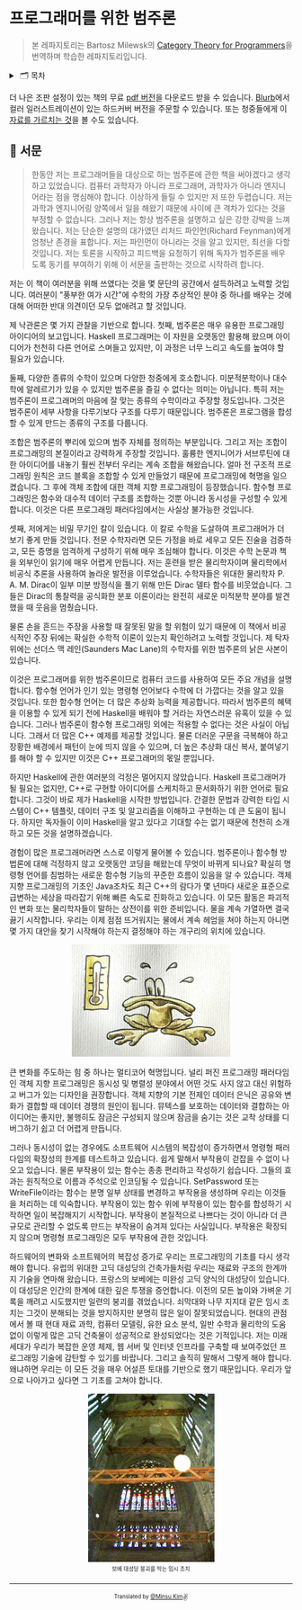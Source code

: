 # 프로그래머를 위한 범주론

> 본 레파지토리는 Bartosz Milewsk의 [Category Theory for Programmers](https://bartoszmilewski.com/2014/10/28/category-theory-for-programmers-the-preface/)을 번역하며 학습한 레파지토리입니다.

<details>
  <summary>
    &nbsp🗂 목차
  </summary>

### Part 1.

1. [Category: The Essence of Composition](part-1/1-category-the-essence-of-composition.md)
2. [Types and Functions](part-1/2-types-and-functions.md)
3. [Categories Great and Small](part-1/3-categories-great-and-small.md)
4. [Kleisli Categories](part-1/4-kleisli-categories.md)
5. [Products and Coproducts](part-1/5-products-and-coproducts.md)
6. [Simple Algebraic Data Types](part-1/6-simple-algebraic-data-types.md)
7. [Functors](part-1/7-functors.md)
8. [Functoriality](part-1/8-functoriality.md)
9. [Function Types](part-1/9-function-types.md)
10. [Natural Transformations](part-1/10-natural-transformations.md)

### Part 2.

1. [Declarative Programming](part-2/1-declarative-programming.md)
2. [Limits and Colimits](part-2/2-limits-and-colimits.md)
3. [Free Monoids](part-2/3-free-monoids.md)
4. [Representable Functors](part-2/4-representable-functors.md)
5. [The Yoneda Lemma](part-2/5-the-yoneda-lemma.md)
6. [Yoneda Embedding](part-2/6-yoneda-embedding.md)

### Part 3.

1. [It’s All About Morphisms](part-3/1-its-all-about-morphisms.md)
2. [Adjunctions](part-3/2-adjunctions.md)
3. [Free/Forgetful Adjunctions](part-3/3-free-forgetful-adjunctions.md)
4. [Monads: Programmer’s Definition](part-3/4-monads-programmers-definition.md)
5. [Monads and Effects](part-3/5-monads-and-effects.md)
6. [Monads Categorically](part-3/6-monads-categorically.md)
7. [Comonads](part-3/7-comonads.md)
8. [F-Algebras](part-3/8-f-algebras.md)
9. [Algebras for Monads](part-3/9-algebras-for-monads.md)
10. [Ends and Coends](part-3/10-ends-and-coends.md)
11. [Kan Extensions](part-3/11-kan-extensions.md)
12. [Enriched Categories](part-3/12-enriched-categories.md)
13. [Topoi](part-3/13-topoi.md)
14. [Lawvere Theories](part-3/14-lawvere-theories.md)
15. [Monads, Monoids, and Categories](part-3/15-monads-monoids-and-categories.md)

</details>

더 나은 조판 설정이 있는 책의 무료 [pdf 버전](https://github.com/hmemcpy/milewski-ctfp-pdf/)을 다운로드 받을 수 있습니다. [Blurb](https://www.blurb.com/b/9621951-category-theory-for-programmers-new-edition-hardco)에서 컬러 일러스트레이션이 있는 하드커버 버전을 주문할 수 있습니다. 또는 청중들에게 이 [자료를 가르치는 것](https://www.youtube.com/playlist?list=PLbgaMIhjbmEnaH_LTkxLI7FMa2HsnawM_)을 볼 수도 있습니다.

## 🌈 서문

> 한동안 저는 프로그래머들을 대상으로 하는 범주론에 관한 책을 써야겠다고 생각하고 있었습니다. 컴퓨터 과학자가 아니라 프로그래머, 과학자가 아니라 엔지니어라는 점을 명심해야 합니다. 이상하게 들릴 수 있지만 저 또한 두렵습니다. 저는 과학과 엔지니어링 양쪽에서 일을 해왔기 때문에 사이에 큰 격차가 있다는 것을 부정할 수 없습니다. 그러나 저는 항상 범주론을 설명하고 싶은 강한 강박을 느껴왔습니다. 저는 단순한 설명의 대가였던 리처드 파인먼(Richard Feynman)에게 엄청난 존경을 표합니다. 저는 파인먼이 아니라는 것을 알고 있지만, 최선을 다할 것입니다. 저는 토론을 시작하고 피드백을 요청하기 위해 독자가 범주론을 배우도록 동기를 부여하기 위해 이 서문을 출판하는 것으로 시작하려 합니다.

저는 이 책이 여러분을 위해 쓰였다는 것을 몇 문단의 공간에서 설득하려고 노력할 것입니다. 여러분이 "풍부한 여가 시간"에 수학의 가장 추상적인 분야 중 하나를 배우는 것에 대해 어떠한 반대 의견이던 모두 없애려고 할 것입니다.

제 낙관론은 몇 가지 관찰을 기반으로 합니다. 첫째, 범주론은 매우 유용한 프로그래밍 아이디어의 보고입니다. Haskell 프로그래머는 이 자원을 오랫동안 활용해 왔으며 아이디어가 천천히 다른 언어로 스며들고 있지만, 이 과정은 너무 느리고 속도를 높여야 할 필요가 있습니다.

둘째, 다양한 종류의 수학이 있으며 다양한 청중에게 호소합니다. 미분적분학이나 대수학에 알레르기가 있을 수 있지만 범주론을 즐길 수 없다는 의미는 아닙니다. 특히 저는 범주론이 프로그래머의 마음에 잘 맞는 종류의 수학이라고 주장할 정도입니다. 그것은 범주론이 세부 사항을 다루기보다 구조를 다루기 때문입니다. 범주론은 프로그램을 합성할 수 있게 만드는 종류의 구조를 다룹니다.

조합은 범주론의 뿌리에 있으며 범주 자체를 정의하는 부분입니다. 그리고 저는 조합이 프로그래밍의 본질이라고 강력하게 주장할 것입니다. 훌륭한 엔지니어가 서브루틴에 대한 아이디어를 내놓기 훨씬 전부터 우리는 계속 조합을 해왔습니다. 얼마 전 구조적 프로그래밍 원칙은 코드 블록을 조합할 수 있게 만들었기 때문에 프로그래밍에 혁명을 일으켰습니다. 그 후에 객체 조합에 대한 객체 지향 프로그래밍이 등장했습니다. 함수형 프로그래밍은 함수와 대수적 데이터 구조를 조합하는 것뿐 아니라 동시성을 구성할 수 있게 합니다. 이것은 다른 프로그래밍 패러다임에서는 사실상 불가능한 것입니다.

셋째, 저에게는 비밀 무기인 칼이 있습니다. 이 칼로 수학을 도살하여 프로그래머가 더 보기 좋게 만들 것입니다. 전문 수학자라면 모든 가정을 바로 세우고 모든 진술을 검증하고, 모든 증명을 엄격하게 구성하기 위해 매우 조심해야 합니다. 이것은 수학 논문과 책을 외부인이 읽기에 매우 어렵게 만듭니다. 저는 훈련을 받은 물리학자이며 물리학에서 비공식 추론을 사용하여 놀라운 발전을 이루었습니다. 수학자들은 위대한 물리학자 P. A. M. Dirac이 일부 미분 방정식을 풀기 위해 만든 Dirac 델타 함수를 비웃었습니다. 그들은 Dirac의 통찰력을 공식화한 분포 이론이라는 완전히 새로운 미적분학 분야를 발견했을 때 웃음을 멈췄습니다.

물론 손을 흔드는 주장을 사용할 때 잘못된 말을 할 위험이 있기 때문에 이 책에서 비공식적인 주장 뒤에는 확실한 수학적 이론이 있는지 확인하려고 노력할 것입니다. 제 탁자 위에는 선더스 맥 레인(Saunders Mac Lane)의 수학자를 위한 범주론의 낡은 사본이 있습니다.

이것은 프로그래머를 위한 범주론이므로 컴퓨터 코드를 사용하여 모든 주요 개념을 설명합니다. 함수형 언어가 인기 있는 명령형 언어보다 수학에 더 가깝다는 것을 알고 있을 것입니다. 또한 함수형 언어는 더 많은 추상화 능력을 제공합니다. 따라서 범주론의 혜택을 이용할 수 있게 되기 전에 Haskell을 배워야 할 거라는 자연스러운 유혹이 있을 수 있습니다. 그러나 범주론이 함수형 프로그래밍 외에는 적용할 수 없다는 것은 사실이 아닙니다. 그래서 더 많은 C++ 예제를 제공할 것입니다. 물론 더러운 구문을 극복해야 하고 장황한 배경에서 패턴이 눈에 띄지 않을 수 있으며, 더 높은 추상화 대신 복사, 붙여넣기를 해야 할 수 있지만 이것은 C++ 프로그래머의 몫일 뿐입니다.

하지만 Haskell에 관한 여러분의 걱정은 멀어지지 않았습니다. Haskell 프로그래머가 될 필요는 없지만, C++로 구현할 아이디어를 스케치하고 문서화하기 위한 언어로 필요합니다. 그것이 바로 제가 Haskell을 시작한 방법입니다. 간결한 문법과 강력한 타입 시스템이 C++ 템플릿, 데이터 구조 및 알고리즘을 이해하고 구현하는 데 큰 도움이 됩니다. 하지만 독자들이 이미 Haskell을 알고 있다고 기대할 수는 없기 때문에 천천히 소개하고 모든 것을 설명하겠습니다.

경험이 많은 프로그래머라면 스스로 이렇게 물어볼 수 있습니다. 범주론이나 함수형 방법론에 대해 걱정하지 않고 오랫동안 코딩을 해왔는데 무엇이 바뀌게 되나요? 확실히 명령형 언어를 침범하는 새로운 함수형 기능의 꾸준한 흐름이 있음을 알 수 있습니다. 객체 지향 프로그래밍의 기초인 Java조차도 최근 C++의 람다가 몇 년마다 새로운 표준으로 급변하는 세상을 따라잡기 위해 빠른 속도로 진화하고 있습니다. 이 모든 활동은 파괴적인 변화 또는 물리학자들이 말하는 상전이를 위한 준비입니다. 물을 계속 가열하면 결국 끓기 시작합니다. 우리는 이제 점점 뜨거워지는 물에서 계속 헤엄을 쳐야 하는지 아니면 몇 가지 대안을 찾기 시작해야 하는지 결정해야 하는 개구리의 위치에 있습니다.

<div align='center'>
  <img src='./images/frog.jpeg' height='200'>
</div>

큰 변화를 주도하는 힘 중 하나는 멀티코어 혁명입니다. 널리 퍼진 프로그래밍 패러다임인 객체 지향 프로그래밍은 동시성 및 병렬성 분야에서 어떤 것도 사지 않고 대신 위험하고 버그가 있는 디자인을 권장합니다. 객체 지향의 기본 전제인 데이터 은닉은 공유와 변화가 결합할 때 데이터 경쟁의 원인이 됩니다. 뮤텍스를 보호하는 데이터와 결합하는 아이디어는 좋지만, 불행히도 잠금은 구성되지 않으며 잠금을 숨기는 것은 교착 상태를 디버그하기 쉽고 더 어렵게 만듭니다.

그러나 동시성이 없는 경우에도 소프트웨어 시스템의 복잡성이 증가하면서 명령형 패러다임의 확장성의 한계를 테스트하고 있습니다. 쉽게 말해서 부작용이 걷잡을 수 없이 나오고 있습니다. 물론 부작용이 있는 함수는 종종 편리하고 작성하기 쉽습니다. 그들의 효과는 원칙적으로 이름과 주석으로 인코딩될 수 있습니다. SetPassword 또는 WriteFile이라는 함수는 분명 일부 상태를 변경하고 부작용을 생성하며 우리는 이것들을 처리하는 데 익숙합니다. 부작용이 있는 함수 위에 부작용이 있는 함수를 합성하기 시작하면 일이 복잡해지기 시작합니다. 부작용이 본질적으로 나쁘다는 것이 아니라 더 큰 규모로 관리할 수 없도록 만드는 부작용이 숨겨져 있다는 사실입니다. 부작용은 확장되지 않으며 명령형 프로그래밍은 모두 부작용에 관한 것입니다.

하드웨어의 변화와 소프트웨어의 복잡성 증가로 우리는 프로그래밍의 기초를 다시 생각해야 합니다. 유럽의 위대한 고딕 대성당의 건축가들처럼 우리는 재료와 구조의 한계까지 기술을 연마해 왔습니다. 프랑스의 보베에는 미완성 고딕 양식의 대성당이 있습니다. 이 대성당은 인간의 한계에 대한 깊은 투쟁을 증언합니다. 이전의 모든 높이와 가벼운 기록을 깨려고 시도했지만 일련의 붕괴를 겪었습니다. 쇠막대와 나무 지지대 같은 임시 조치는 그것이 분해되는 것을 방지하지만 분명히 많은 일이 잘못되었습니다. 현대의 관점에서 볼 때 현대 재료 과학, 컴퓨터 모델링, 유한 요소 분석, 일반 수학과 물리학의 도움 없이 이렇게 많은 고딕 건축물이 성공적으로 완성되었다는 것은 기적입니다. 저는 미래 세대가 우리가 복잡한 운영 체제, 웹 서버 및 인터넷 인프라를 구축할 때 보여주었던 프로그래밍 기술에 감탄할 수 있기를 바랍니다. 그리고 솔직히 말해서 그렇게 해야 합니다. 왜냐하면 우리는 이 모든 것을 매우 어설픈 토대를 기반으로 했기 때문입니다. 우리가 앞으로 나아가고 싶다면 그 기초를 고쳐야 합니다.

<div align='center'>
  <figure>
    <div>
      <img src='./images/beauvais-cathedral.jpeg' height='300' />
    </div>
    <figcaption>
      <sub>
        <sup>
          보베 대성당 붕괴를 막는 임시 조치
        </sup>
      </sub>
    </figcaption>
  </figure>
</div>

---

<div align="center">

<sub><sup>Translated by <a href="https://github.com/alstn2468">@Minsu Kim</a></sup></sub><small>✌</small>

</div>